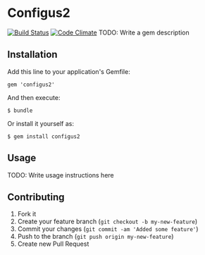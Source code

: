 # Configus2

[![Build Status](https://secure.travis-ci.org/av-ast/configus2.png)](http://travis-ci.org/av-ast/configus2)
[![Code Climate](https://codeclimate.com/badge.png)](https://codeclimate.com/github/av-ast/configus2)
TODO: Write a gem description

## Installation

Add this line to your application's Gemfile:

    gem 'configus2'

And then execute:

    $ bundle

Or install it yourself as:

    $ gem install configus2

## Usage

TODO: Write usage instructions here

## Contributing

1. Fork it
2. Create your feature branch (`git checkout -b my-new-feature`)
3. Commit your changes (`git commit -am 'Added some feature'`)
4. Push to the branch (`git push origin my-new-feature`)
5. Create new Pull Request
